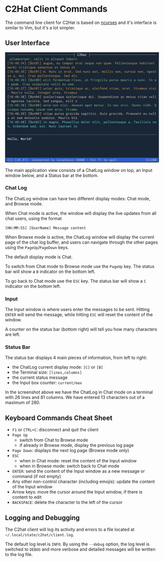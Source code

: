 # C2Hat Client Commands

The command line client for C2Hat is based on [ncurses](https://invisible-island.net/ncurses/) and it's interface is similar to Vim, but it's a lot simpler.

## User Interface

![](./client-example-screenshot.png)

The main application view consists of a ChatLog window on top, an Input window below, and a Status bar at the bottom.

### Chat Log

The ChatLog window can have two different display modes: Chat mode, and Browse mode.

When Chat mode is active, the window will display the live updates from all chat users, using the format

```
[HH:MM:SS] [UserName] Message content
```

When Browse mode is active, the ChatLog window will display the current page of the chat log buffer, and users can navigate through the other pages using the `PageUp`/`PageDown` keys.

The default display mode is Chat.

To switch from Chat mode to Browse mode use the `PageUp` key. The status bar will show a `B` indicator on the bottom left.

To go back to Chat mode use the `ESC` key. The status bar will show a `C` indicator on the bottom left.

### Input

The Input window is where users enter the messages to be sent. Hitting `ENTER` will send the message, while hitting `ESC` will reset the content of the window.

A counter on the status bar (bottom right) will tell you how many characters are left.

### Status Bar

The status bar displays 4 main pieces of information, from left to right:

 - the ChatLog current display mode: `[C]` or `[B]`
 - the Terminal size: `[lines,columns]`
 - the current status message
 - the Input box counter: `current/max`

In the screenshot above we have the ChatLog in Chat mode on a terminal with 26 lines and 81 columns. We have entered 13 characters out of a maximum of 280.

## Keyboard Commands Cheat Sheet

 - `F1` or `CTRL+C`: disconnect and quit the client
 - `Page Up`
    - switch from Chat to Browse mode
    - if already in Browse mode, display the previous log page
 - `Page Down`: displays the next log page (Browse mode only)
 - `ESC`
    - when in Chat mode: reset the content of the Input window
    - when in Browse mode: switch back to Chat mode
 - `ENTER`: send the content of the Input window as a new message or command (if not empty)
 - Any other non-control character (including emojis): update the content of the Input window
 - Arrow keys: move the cursor around the Input window, if there is content to edit
 - `BACKSPACE`: delete the character to the left of the cursor

## Logging and Debugging

The C2hat client will log its activity and errors to a file located at `~/.local/state/c2hat/client.log`.

The default log level is `INFO`. By using the `--debug` option, the log level is switched to `DEBUG` and more verbose and detailed messages will be written to the log file.
